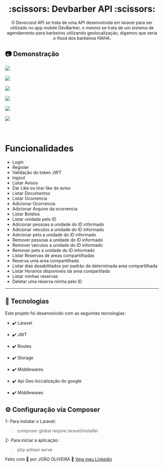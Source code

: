 <h1 align="center">:scissors: Devbarber API :scissors:</h1>

<p align="center">O Devscond API se trata de uma API desenvolvida em laravel para ser utilizado no app mobile DevBarber, o mesmo se trata de um sistema de agendamento para barbeiros utilizando geolocalização, digamos que seria o ifood dos barbeiros HAHA.</p>

## :camera: Demonstração

<div  >
  <img src="./git_img/1.PNG"><br/><br/>
  <img src="./git_img/2.PNG"><br/><br/>
  <img src="./git_img/3.PNG"><br/><br/>
  <img src="./git_img/4.PNG"><br/><br/>
  <img src="./git_img/5.PNG"><br/><br/>
  <img src="./git_img/6.PNG"><br/><br/>
</div><br/>

# Funcionalidades

 - Login
 - Register
 - Validação do token JWT
 - logout
 - Listar Avisos
 - Dar Like ou tirar like do aviso
 - Listar Documentos
 - Listar Ocorrencia
 - Adicionar Ocorrencia
 - Adicionar Arquivo da ocorrencia
 - Listar Boletos
 - Listar unidade pelo ID
 - Adicionar pessoas a unidade do ID informado
 - Adicionar veiculos a unidade do ID informado
 - Adicionar pets a unidade do ID informado
 - Remover pessoas a unidade do ID informado
 - Remover veiculos a unidade do ID informado
 - Remover pets a unidade do ID informado
 - Listar Reservas de areas compartilhadas
 - Reserva uma area compartilhada
 - Listar dias desabilitados por padrão de determinada area compartilhada
 - Listar Horarios disponiveis da area compartilada
 - Listar minhas reservas
 - Deletar uma reserva minha pelo ID

---


## 🚀 Tecnologias

Este projeto foi desenvolvido com as seguintes tecnologias:


- ✔️ Laravel

- ✔️ JWT

- ✔️ Routes

- ✔️ Storage

- ✔️ Middlewares

- ✔️ Api Geo loccalização do google

- ✔️ Middlewares


## ⚙ Configuração via Composer

1- Para instalar o Laravel:
> composer global require laravel/installer

2- Para iniciar a aplicação:
> php artisan serve



Feito com 💜 por JOÃO OLIVEIRA 👋 [Veja meu Linkedin](https://www.linkedin.com/in/joao-php/)
<br>

